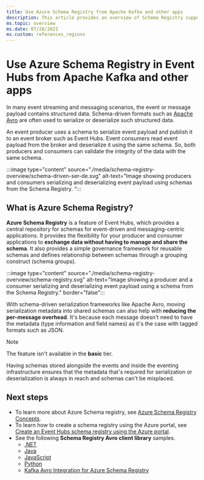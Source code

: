 ```yaml
---
title: Use Azure Schema Registry from Apache Kafka and other apps
description: This article provides an overview of Schema Registry support by Azure Event Hubs and how it can be used from your Apache Kafka and other apps.
ms.topic: overview
ms.date: 07/28/2023
ms.custom: references_regions
---
```


# Use Azure Schema Registry in Event Hubs from Apache Kafka and other apps
In many event streaming and messaging scenarios, the event or message payload contains structured data. Schema-driven formats such as [Apache Avro](https://avro.apache.org/) are often used to serialize or deserialize such structured data. 

An event producer uses a schema to serialize event payload and publish it to an event broker such as Event Hubs. Event consumers read event payload from the broker and deserialize it using the same schema. So, both producers and consumers can validate the integrity of the data with the same schema. 

:::image type="content" source="./media/schema-registry-overview/schema-driven-ser-de.svg" alt-text="Image showing producers and consumers serializing and deserializing event payload using schemas from the Schema Registry. ":::

## What is Azure Schema Registry?
**Azure Schema Registry** is a feature of Event Hubs, which provides a central repository for schemas for event-driven and messaging-centric applications. It provides the flexibility for your producer and consumer applications to **exchange data without having to manage and share the schema**. It also provides a simple governance framework for reusable schemas and defines relationship between schemas through a grouping construct (schema groups).

:::image type="content" source="./media/schema-registry-overview/schema-registry.svg" alt-text="Image showing a producer and a consumer serializing and deserializing event payload using a schema from the Schema Registry." border="false":::

With schema-driven serialization frameworks like Apache Avro, moving serialization metadata into shared schemas can also help with **reducing the per-message overhead**. It's because each message doesn't need to have the metadata (type information and field names) as it's the case with tagged formats such as JSON. 

> [!NOTE]
> The feature isn't available in the **basic** tier.

Having schemas stored alongside the events and inside the eventing infrastructure ensures that the metadata that's required for serialization or deserialization is always in reach and schemas can't be misplaced. 

## Next steps

- To learn more about Azure Schema registry, see [Azure Schema Registry Concepts](schema-registry-concepts.md).
- To learn how to create a schema registry using the Azure portal, see [Create an Event Hubs schema registry using the Azure portal](create-schema-registry.md).
- See the following **Schema Registry Avro client library** samples.
    - [.NET](https://github.com/Azure/azure-sdk-for-net/tree/master/sdk/schemaregistry/Microsoft.Azure.Data.SchemaRegistry.ApacheAvro/tests/Samples)
    - [Java](https://github.com/Azure/azure-sdk-for-java/tree/main/sdk/schemaregistry/azure-data-schemaregistry-apacheavro/src/samples)
    - [JavaScript](https://github.com/Azure/azure-sdk-for-js/tree/master/sdk/schemaregistry/schema-registry-avro/samples)
    - [Python](https://github.com/Azure/azure-sdk-for-python/tree/main/sdk/schemaregistry/azure-schemaregistry-avroencoder/samples)
    - [Kafka Avro Integration for Azure Schema Registry](https://github.com/Azure/azure-schema-registry-for-kafka/tree/master/csharp/avro/samples)
